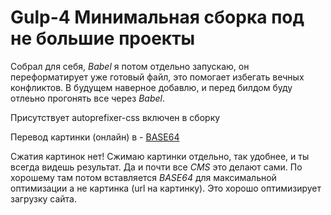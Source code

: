 # Gulp-4 Минимальная сборка под не большие проекты

Собрал для себя, *Babel* я потом отдельно запускаю, он переформатирует уже готовый файл, это помогает избегать вечных конфликтов.
В будущем наверное добавлю, и перед билдом буду отлеьно прогонять все через *Babel*.

Присутствует autoprefixer-css включен в сборку

Перевод картинки (онлайн) в - [BASE64](https://snipp.ru/tools/base64-img)

Сжатия картинок нет! Сжимаю картинки отдельно, так удобнее, и ты всегда видешь результат. 
Да и почти все *CMS* это делают сами. 
По хорошему там потом вставляется *BASE64* для максимальной оптимизации а не картинка (url на картинку).
Это хорошо оптимизирует загрузку сайта.



